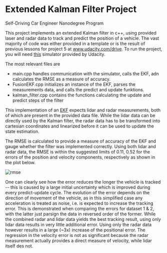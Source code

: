 # Extended Kalman Filter Project 
Self-Driving Car Engineer Nanodegree Program

This project implements an extended Kalman filter in c++, using provided laser and radar data to track and predict the position of a vehicle.
The vast majority of code was either provided in a template or is the result of previous lessons for project 5 at www.udacity.com/drive. To run the project, you will need [this](https://github.com/udacity/self-driving-car-sim/releases/) simulator provided by Udacity.

The most relevant files are
- main.cpp handles communication with the simulator, calls the EKF, adn calculates the RMSE as a measure of accuracy.
- FusionEKF.cpp initializes an instance of the EKF, parses the measurements data, and calls the predict and update funktions.
- kalman_filter.cpp contains the functions calculating the update and predict steps of the filter

This implementation of an [EKF](https://en.wikipedia.org/wiki/Extended_Kalman_filter) expects lidar and radar measurements, both of which are present in the provided data file. While the lidar data can be directly used by the Kalman filter, the radar data has to be transformed into cartesian coordinates and linearized before it can be used to update the state estimation.

The RMSE is calculated to provide a measure of accuracy of the EKF and gauge whether the filter was implemented correctly. Using both lidar and radar data, the RMSE is within the suggested limits of 0.11, 0.52 for the errors of the position and velocity components, respectively as shown in the plot below.


![rmse](https://github.com/SebastianSchafer/CarND-Extended-Kalman-Filter-Project/blob/master/rmse_plots.png)


One can clearly see how the error reduces the longer the vehicle is tracked -- this is caused by a large initial uncertainty which is improved during every predict-update cycle. The evolution of the error depends on the direction of movement of the vehicle, as in this simplified case any acceleration is treated as noise, i.e. is expected to increase the tracking error. This is demonstrated when comparing the errors for dataset 1 & 2, with the latter just parsign the data in reversed order of the former.
While the combined radar and lidar data yields the best tracking result, using only lidar data results in very little additional error. Using only the radar data however results in a large (~3x) increase of the positional error. The regression in the velocity error is not as significant because the radar measurement actually provides a direct measure of velocity, while lidar itself des not.

